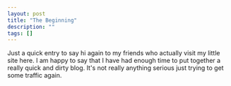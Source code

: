 ```yaml
---
layout: post
title: "The Beginning"
description: ""
tags: []
---
```


Just a quick entry to say hi again to my friends who actually visit my little site here. I am happy to say that I have had enough time to put together a really quick and dirty blog. It's not really anything serious just trying to get some traffic again.
